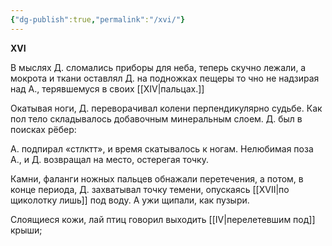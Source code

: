 ```yaml
---
{"dg-publish":true,"permalink":"/xvi/"}
---
```


**XVI**

В мыслях Д. сломались приборы для неба,
теперь скучно лежали, а
мокрота и ткани оставлял Д. на подножках пещеры то
чно не надзирая над А., терявшемуся в своих [[XIV\|пальцах.]]

Окатывая ноги,
Д. переворачивал колени перпендикулярно судьбе.
Как пол тело складывалось добавочным минеральным слоем.
Д. был в поисках рёбер:

А. подпирал «стлктт», и
время скатывалось к ногам.
Нелюбимая поза А., и Д. возвращал на место,
остерегая точку.

Камни, фаланги ножных пальцев обнажали перетечения,
а потом, в конце периода,
Д. захватывал точку темени, опускаясь [[XVII\|по щиколотку лишь]] под воду.
А ужи щипали, как пузыри.

Слоящиеся кожи, лай птиц говорил выходить [[IV\|перелетевшим под]] крыши;